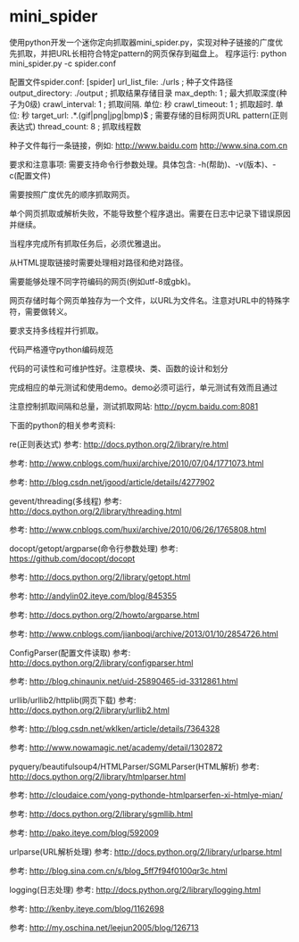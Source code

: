 # mini_spider
使用python开发一个迷你定向抓取器mini_spider.py，实现对种子链接的广度优先抓取，并把URL长相符合特定pattern的网页保存到磁盘上。
程序运行: 
python mini_spider.py -c spider.conf 

配置文件spider.conf: 
[spider] 
url_list_file: ./urls ; 种子文件路径 
output_directory: ./output ; 抓取结果存储目录 
max_depth: 1 ; 最大抓取深度(种子为0级) 
crawl_interval: 1 ; 抓取间隔. 单位: 秒 
crawl_timeout: 1 ; 抓取超时. 单位: 秒 
target_url: .*.(gif|png|jpg|bmp)$ ; 需要存储的目标网页URL pattern(正则表达式) 
thread_count: 8 ; 抓取线程数 

种子文件每行一条链接，例如: 
http://www.baidu.com 
http://www.sina.com.cn 

要求和注意事项: 
需要支持命令行参数处理。具体包含: -h(帮助)、-v(版本)、-c(配置文件)

需要按照广度优先的顺序抓取网页。

单个网页抓取或解析失败，不能导致整个程序退出。需要在日志中记录下错误原因并继续。

当程序完成所有抓取任务后，必须优雅退出。

从HTML提取链接时需要处理相对路径和绝对路径。

需要能够处理不同字符编码的网页(例如utf-8或gbk)。

网页存储时每个网页单独存为一个文件，以URL为文件名。注意对URL中的特殊字符，需要做转义。

要求支持多线程并行抓取。

代码严格遵守python编码规范

代码的可读性和可维护性好。注意模块、类、函数的设计和划分

完成相应的单元测试和使用demo。demo必须可运行，单元测试有效而且通过

注意控制抓取间隔和总量，测试抓取网站: http://pycm.baidu.com:8081


下面的python的相关参考资料: 

re(正则表达式)
参考: http://docs.python.org/2/library/re.html

参考: http://www.cnblogs.com/huxi/archive/2010/07/04/1771073.html

参考: http://blog.csdn.net/jgood/article/details/4277902


gevent/threading(多线程)
参考: http://docs.python.org/2/library/threading.html

参考: http://www.cnblogs.com/huxi/archive/2010/06/26/1765808.html

docopt/getopt/argparse(命令行参数处理)
参考: https://github.com/docopt/docopt

参考: http://docs.python.org/2/library/getopt.html

参考: http://andylin02.iteye.com/blog/845355

参考: http://docs.python.org/2/howto/argparse.html

参考: http://www.cnblogs.com/jianboqi/archive/2013/01/10/2854726.html

ConfigParser(配置文件读取)
参考: http://docs.python.org/2/library/configparser.html

参考: http://blog.chinaunix.net/uid-25890465-id-3312861.html

urllib/urllib2/httplib(网页下载)
参考: http://docs.python.org/2/library/urllib2.html

参考: http://blog.csdn.net/wklken/article/details/7364328

参考: http://www.nowamagic.net/academy/detail/1302872

pyquery/beautifulsoup4/HTMLParser/SGMLParser(HTML解析)
参考: http://docs.python.org/2/library/htmlparser.html

参考: http://cloudaice.com/yong-pythonde-htmlparserfen-xi-htmlye-mian/

参考: http://docs.python.org/2/library/sgmllib.html

参考: http://pako.iteye.com/blog/592009

urlparse(URL解析处理)
参考: http://docs.python.org/2/library/urlparse.html

参考: http://blog.sina.com.cn/s/blog_5ff7f94f0100qr3c.html

logging(日志处理)
参考: http://docs.python.org/2/library/logging.html

参考: http://kenby.iteye.com/blog/1162698

参考: http://my.oschina.net/leejun2005/blog/126713
